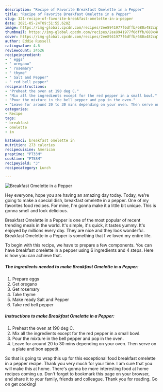 ```yaml
---
description: "Recipe of Favorite Breakfast Omelette in a Pepper"
title: "Recipe of Favorite Breakfast Omelette in a Pepper"
slug: 321-recipe-of-favorite-breakfast-omelette-in-a-pepper
date: 2021-05-24T09:51:55.628Z
image: https://img-global.cpcdn.com/recipes/2ee8941977f6dffb/680x482cq70/breakfast-omelette-in-a-pepper-recipe-main-photo.jpg
thumbnail: https://img-global.cpcdn.com/recipes/2ee8941977f6dffb/680x482cq70/breakfast-omelette-in-a-pepper-recipe-main-photo.jpg
cover: https://img-global.cpcdn.com/recipes/2ee8941977f6dffb/680x482cq70/breakfast-omelette-in-a-pepper-recipe-main-photo.jpg
author: Eddie Russell
ratingvalue: 4.6
reviewcount: 24526
recipeingredient:
- " eggs"
- " oregano"
- " rosemary"
- " thyme"
- " Salt and Pepper"
- " red bell pepper"
recipeinstructions:
- "Preheat the oven at 190 deg C."
- "Mix all the ingredients except for the red pepper in a small bowl."
- "Pour the mixture in the bell pepper and pop in the oven."
- "Leave for around 20 to 30 mins depending on your oven. Then serve on a plate and bon appetit."
categories:
- Recipe
tags:
- breakfast
- omelette
- in

katakunci: breakfast omelette in 
nutrition: 273 calories
recipecuisine: American
preptime: "PT33M"
cooktime: "PT58M"
recipeyield: "3"
recipecategory: Lunch

---
```



![Breakfast Omelette in a Pepper](https://img-global.cpcdn.com/recipes/2ee8941977f6dffb/680x482cq70/breakfast-omelette-in-a-pepper-recipe-main-photo.jpg)

Hey everyone, hope you are having an amazing day today. Today, we're going to make a special dish, breakfast omelette in a pepper. One of my favorites food recipes. For mine, I'm gonna make it a little bit unique. This is gonna smell and look delicious.

Breakfast Omelette in a Pepper is one of the most popular of recent trending meals in the world. It's simple, it's quick, it tastes yummy. It's enjoyed by millions every day. They are nice and they look wonderful. Breakfast Omelette in a Pepper is something that I've loved my entire life.




To begin with this recipe, we have to prepare a few components. You can have breakfast omelette in a pepper using 6 ingredients and 4 steps. Here is how you can achieve that.

<!--inarticleads1-->

##### The ingredients needed to make Breakfast Omelette in a Pepper:

1. Prepare  eggs
1. Get  oregano
1. Get  rosemary
1. Take  thyme
1. Make ready  Salt and Pepper
1. Take  red bell pepper




<!--inarticleads2-->

##### Instructions to make Breakfast Omelette in a Pepper:

1. Preheat the oven at 190 deg C.
1. Mix all the ingredients except for the red pepper in a small bowl.
1. Pour the mixture in the bell pepper and pop in the oven.
1. Leave for around 20 to 30 mins depending on your oven. Then serve on a plate and bon appetit.




So that is going to wrap this up for this exceptional food breakfast omelette in a pepper recipe. Thank you very much for your time. I am sure that you will make this at home. There's gonna be more interesting food at home recipes coming up. Don't forget to bookmark this page on your browser, and share it to your family, friends and colleague. Thank you for reading. Go on get cooking!
